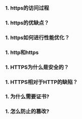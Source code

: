 ### 1. https的访问过程

### 1. https的优缺点？
### 1. https如何进行性能优化？
### 1. http和https
### 1. HTTPS为什么是安全的？
### 1. HTTPS相对于HTTP的缺陷？
### 1. 为什么需要证书?
### 1. 怎么防止的篡改?